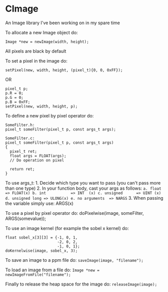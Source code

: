 # CImage
An Image library I've been working on in my spare time

To allocate a new Image object do:
  ```
  Image *new = newImage(width, height);
  ```
  All pixels are black by default

To set a pixel in the image do:
  ```
  setPixel(new, width, height, (pixel_t){0, 0, 0xFF});
  ```
  OR
  
  ```
  pixel_t p;
  p.R = 0;
  p.G = 0;
  p.B = 0xFF;
  setPixel(new, width, height, p);
  ```
To define a new pixel by pixel operator do:
  ```
  SomeFilter.h:
  pixel_t someFilter(pixel_t p, const args_t args);
  
  SomeFilter.c:
  pixel_t someFilter(pixel_t p, const args_t args)
  {
    pixel_t ret;
    float args = FLOAT(args);
    // Do operation on pixel
  
    return ret;
  }
  ```
  To use args_t:
    1. Decide which type you want to pass (you can't pass more than one type)
    2. In your function body, cast your args as follows:
    ```
      a. float         => FLOAT(x)
      b. int           => INT  (x)
      c. unsigned      => UINT (x)
      d. unsigned long => ULONG(x)
      e. no arguments  => NARGS
      ```
    3. When passing the variable simply use:
      ARGS(x)

To use a pixel by pixel operator do:
  doPixelwise(image, someFilter, ARGS(somevalue));
  
To use an image kernel (for example the sobel x kernel) do:
  ```
  float sobel_x[3][3] = {-1, 0, 1, 
                         -2, 0, 2, 
                         -1, 0, 1};
  doKernelwise(image, sobel_x, 3);
  ```
  
To save an image to a ppm file do:
  ```saveImage(image, "filename");```

To load an image from a file do:
  ```Image *new = newImageFromFile("filename");```
  
Finally to release the heap space for the image do:
  ```releaseImage(image);```
    
